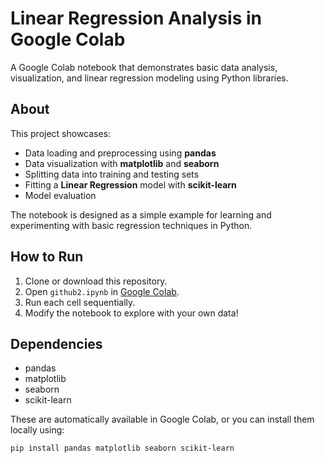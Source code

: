# Linear Regression Analysis in Google Colab

A Google Colab notebook that demonstrates basic data analysis, visualization, and linear regression modeling using Python libraries.

## About

This project showcases:

- Data loading and preprocessing using **pandas**
- Data visualization with **matplotlib** and **seaborn**
- Splitting data into training and testing sets
- Fitting a **Linear Regression** model with **scikit-learn**
- Model evaluation

The notebook is designed as a simple example for learning and experimenting with basic regression techniques in Python.

## How to Run

1. Clone or download this repository.
2. Open `github2.ipynb` in [Google Colab](https://colab.research.google.com/).
3. Run each cell sequentially.
4. Modify the notebook to explore with your own data!

## Dependencies

- pandas
- matplotlib
- seaborn
- scikit-learn

These are automatically available in Google Colab, or you can install them locally using:

```bash
pip install pandas matplotlib seaborn scikit-learn

